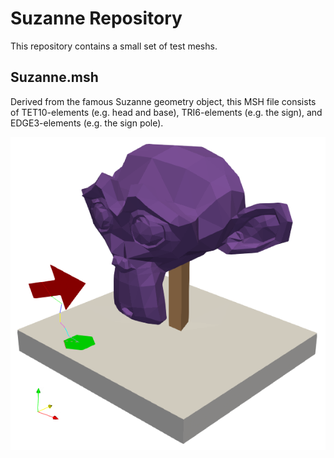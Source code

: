 # Suzanne Repository <a name="heading"></a>

This repository contains a small set of test meshs.

## Suzanne.msh

Derived from the famous Suzanne geometry object, this MSH file consists of TET10-elements (e.g. head and base), TRI6-elements (e.g. the sign), and EDGE3-elements (e.g. the sign pole).

![suzanne.msh](suzanne.png)
